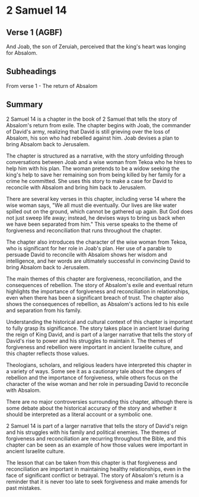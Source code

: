# 2 Samuel 14

## Verse 1 (AGBF)

And Joab, the son of Zeruiah, perceived that the king's heart was longing for Absalom.

## Subheadings

From verse 1 - The return of Absalom

## Summary

2 Samuel 14 is a chapter in the book of 2 Samuel that tells the story of Absalom's return from exile. The chapter begins with Joab, the commander of David's army, realizing that David is still grieving over the loss of Absalom, his son who had rebelled against him. Joab devises a plan to bring Absalom back to Jerusalem.

The chapter is structured as a narrative, with the story unfolding through conversations between Joab and a wise woman from Tekoa who he hires to help him with his plan. The woman pretends to be a widow seeking the king's help to save her remaining son from being killed by her family for a crime he committed. She uses this story to make a case for David to reconcile with Absalom and bring him back to Jerusalem.

There are several key verses in this chapter, including verse 14 where the wise woman says, "We all must die eventually. Our lives are like water spilled out on the ground, which cannot be gathered up again. But God does not just sweep life away; instead, he devises ways to bring us back when we have been separated from him." This verse speaks to the theme of forgiveness and reconciliation that runs throughout the chapter.

The chapter also introduces the character of the wise woman from Tekoa, who is significant for her role in Joab's plan. Her use of a parable to persuade David to reconcile with Absalom shows her wisdom and intelligence, and her words are ultimately successful in convincing David to bring Absalom back to Jerusalem.

The main themes of this chapter are forgiveness, reconciliation, and the consequences of rebellion. The story of Absalom's exile and eventual return highlights the importance of forgiveness and reconciliation in relationships, even when there has been a significant breach of trust. The chapter also shows the consequences of rebellion, as Absalom's actions led to his exile and separation from his family.

Understanding the historical and cultural context of this chapter is important to fully grasp its significance. The story takes place in ancient Israel during the reign of King David, and is part of a larger narrative that tells the story of David's rise to power and his struggles to maintain it. The themes of forgiveness and rebellion were important in ancient Israelite culture, and this chapter reflects those values.

Theologians, scholars, and religious leaders have interpreted this chapter in a variety of ways. Some see it as a cautionary tale about the dangers of rebellion and the importance of forgiveness, while others focus on the character of the wise woman and her role in persuading David to reconcile with Absalom.

There are no major controversies surrounding this chapter, although there is some debate about the historical accuracy of the story and whether it should be interpreted as a literal account or a symbolic one.

2 Samuel 14 is part of a larger narrative that tells the story of David's reign and his struggles with his family and political enemies. The themes of forgiveness and reconciliation are recurring throughout the Bible, and this chapter can be seen as an example of how those values were important in ancient Israelite culture.

The lesson that can be taken from this chapter is that forgiveness and reconciliation are important in maintaining healthy relationships, even in the face of significant conflict or betrayal. The story of Absalom's return is a reminder that it is never too late to seek forgiveness and make amends for past mistakes.